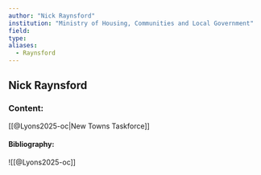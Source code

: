 ```yaml
---
author: "Nick Raynsford"
institution: "Ministry of Housing, Communities and Local Government"
field:
type:
aliases:
  - Raynsford
---
```


## Nick Raynsford

### Content:
[[@Lyons2025-oc|New Towns Taskforce]]

#### Bibliography:

![[@Lyons2025-oc]]